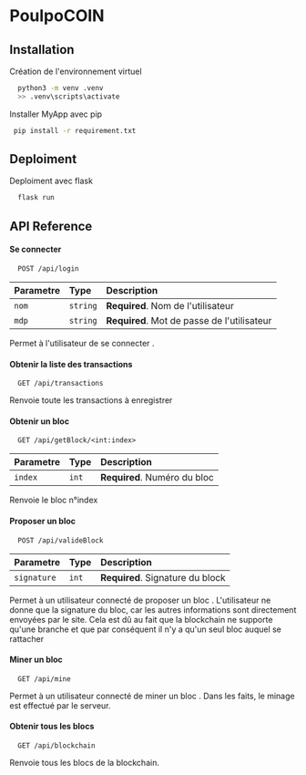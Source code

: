 
# PoulpoCOIN

## Installation
Création de l'environnement virtuel
 
```bash
  python3 -m venv .venv
  >> .venv\scripts\activate
```

Installer MyApp avec pip

```bash
 pip install -r requirement.txt
```
    
## Deploiment

Deploiment avec flask

```bash
  flask run 
```

## API Reference

#### Se connecter

```http
  POST /api/login
```

| Parametre | Type     | Description                |
| :-------- | :------- | :------------------------- |
| `nom` | `string` | **Required**. Nom de l'utilisateur |
| `mdp` | `string` | **Required**. Mot de passe de l'utilisateur |

Permet à l'utilisateur de se connecter .

#### Obtenir la liste des transactions

```http
  GET /api/transactions
```

Renvoie toute les transactions à enregistrer 


#### Obtenir un bloc

```http
  GET /api/getBlock/<int:index>
```

| Parametre | Type     | Description                |
| :-------- | :------- | :------------------------- |
| `index` | `int` | **Required**. Numéro du bloc |

Renvoie le bloc n°index

#### Proposer un bloc

```http
  POST /api/valideBlock
```

| Parametre | Type     | Description                |
| :-------- | :------- | :------------------------- |
| `signature` | `int` | **Required**. Signature du block |

Permet à un utilisateur connecté de proposer un bloc . L'utilisateur ne donne que la signature du bloc, car les autres informations sont directement envoyées par le site. Cela est dû au fait que la blockchain ne supporte qu'une branche et que par conséquent il n'y a qu'un seul bloc auquel se rattacher

#### Miner un bloc

```http
  GET /api/mine
```

Permet à un utilisateur connecté de miner un bloc . Dans les faits, le minage est effectué par le serveur.

#### Obtenir tous les blocs

```http
  GET /api/blockchain
```

Renvoie tous les blocs de la blockchain.


